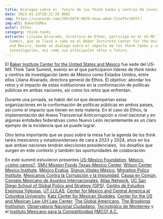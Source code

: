```yaml
---
title: Dialogan sobre el  futuro de los think tanks y centros de investigación
date: 2023-01-23T20:21:29.968Z
img: https://ucarecdn.com/295c5876-9820-4aae-ade6-f21efbc3955f/
img-alt: BakerUSMex
autor: Ethos
category: think-tanks
extracto: Liliana Alvarado, directora de Ethos, participó en el US-MX Think Tank
  Summit, que se llevó a cabo en el Baker Institute Center for the United States
  and Mexico, donde se dialogó sobre el impacto de los think tanks y centros de
  investigación, así como sus principales retos a futuro.
---
```

El [Baker Institute Center for the United States and Mexico](https://www.linkedin.com/company/baker-institute-ctrusmex/) fue sede del US-MX Think Tank Summit, evento en el que participaron líderes de *think tanks* y centros de investigación tanto de México como Estados Unidos, entre ellos Liliana Alvarado, directora general de Ethos. El objetivo: abordar los retos y el impacto de estas instituciones en la conformación de políticas públicas en ambas naciones, así como los retos que enfrentan. 



Durante una jornada, se habló del rol que desempeñan estas organizaciones en la conformación de políticas públicas en ambos países, así como el impacto que tienen en esta materia. En el caso de Ethos, la implementación del Anexo Transversal Anticorrupción a nivel nacional y en algunas entidades federativas como Nuevo León recientemente es un claro ejemplo de la incidencia que se puede lograr.



Otro tema importante que se puso sobre la mesa fue la agenda de los think tanks mexicanos y estadounidenses de cara a 2023 y 2024, años en los que ambas naciones tendrán elecciones presidenciales,  los desafíos que surgen en este contexto y también las oportunidades de colaboración.



En este summit estuvieron presentes [US-Mexico Foundation](https://www.usmexicofoundation.org/), [México, ¿cómo vamos?](https://mexicocomovamos.mx/), [SMU Mission Foods Texas-Mexico Center](https://www.smu.edu/Dedman/Research/Institutes-and-Centers/Texas-Mexico), [Wilson Center Mexico Institute](https://www.wilsoncenter.org/mexico-institute), [México Evalúa](https://www.mexicoevalua.org/), [Signos Vitales México](https://signosvitalesmexico.org.mx/), [Migration Policy Institute](https://www.migrationpolicy.org/), [Mexicanos Contra la Corrupción y la Impunidad](https://contralacorrupcion.mx/), [Causa en Común](https://causaencomun.org.mx/beta/), [Consejo Mexicano de Asuntos Internacionales](https://www.consejomexicano.org/), [Atlas Network](https://www.atlasnetwork.org/), [UC San Diego School of Global Policy and Strategy (GPS](https://gps.ucsd.edu/)), [Centro de Estudios Espinosa Yglesias](https://ceey.org.mx/), [UT LLILAS](https://liberalarts.utexas.edu/llilas/), [Center for Mexico and Central America at Columbia University](https://ilas.columbia.edu/mexican-studies), [Katz Center for Mexican Studides](https://mexicanstudies.uchicago.edu/), [Center for the US and Mexican Law-UH Law Center](https://www.law.uh.edu/mexican-law/), [The Global Americans](https://theglobalamericans.org/), [The Brookings Institution](https://www.brookings.edu/es/), [Observatorio Nacional Ciudadano](https://onc.org.mx/), [Tecnológico de Monterrey](https://tec.mx/es) y el [Instituto Mexicano para la Competitividad (IMCO) A.C.](https://imco.org.mx/)